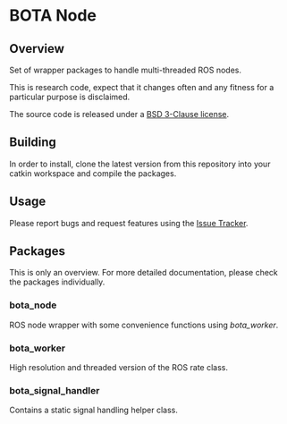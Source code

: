 # BOTA Node

## Overview

Set of wrapper packages to handle multi-threaded ROS nodes.

This is research code, expect that it changes often and any fitness for a particular purpose is disclaimed.

The source code is released under a [BSD 3-Clause license](LICENSE).

## Building

In order to install, clone the latest version from this repository into your catkin workspace and compile the packages.

## Usage

Please report bugs and request features using the [Issue Tracker](https://gitlab.com/botasys/bota_driver/-/issues).

## Packages

This is only an overview. For more detailed documentation, please check the packages individually.


### bota_node

ROS node wrapper with some convenience functions using *bota_worker*.

### bota_worker

High resolution and threaded version of the ROS rate class.

### bota_signal_handler

Contains a static signal handling helper class.

